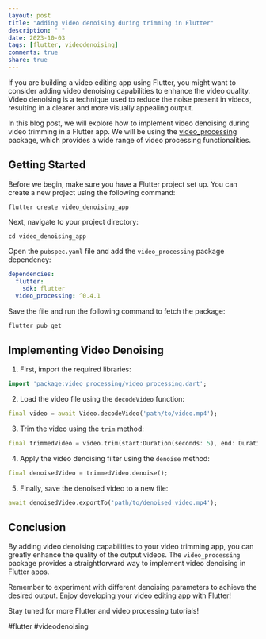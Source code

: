 ```yaml
---
layout: post
title: "Adding video denoising during trimming in Flutter"
description: " "
date: 2023-10-03
tags: [flutter, videodenoising]
comments: true
share: true
---
```


If you are building a video editing app using Flutter, you might want to consider adding video denoising capabilities to enhance the video quality. Video denoising is a technique used to reduce the noise present in videos, resulting in a clearer and more visually appealing output.

In this blog post, we will explore how to implement video denoising during video trimming in a Flutter app. We will be using the [video_processing](https://pub.dev/packages/video_processing) package, which provides a wide range of video processing functionalities.

## Getting Started

Before we begin, make sure you have a Flutter project set up. You can create a new project using the following command:

```shell
flutter create video_denoising_app
```

Next, navigate to your project directory:

```shell
cd video_denoising_app
```

Open the `pubspec.yaml` file and add the `video_processing` package dependency:

```yaml
dependencies:
  flutter:
    sdk: flutter
  video_processing: ^0.4.1
```

Save the file and run the following command to fetch the package:

```shell
flutter pub get
```

## Implementing Video Denoising

1. First, import the required libraries:

```dart
import 'package:video_processing/video_processing.dart';
```

2. Load the video file using the `decodeVideo` function:

```dart
final video = await Video.decodeVideo('path/to/video.mp4');
```

3. Trim the video using the `trim` method:

```dart
final trimmedVideo = video.trim(start:Duration(seconds: 5), end: Duration(seconds: 10));
```

4. Apply the video denoising filter using the `denoise` method:

```dart
final denoisedVideo = trimmedVideo.denoise();
```

5. Finally, save the denoised video to a new file:

```dart
await denoisedVideo.exportTo('path/to/denoised_video.mp4');
```

## Conclusion

By adding video denoising capabilities to your video trimming app, you can greatly enhance the quality of the output videos. The `video_processing` package provides a straightforward way to implement video denoising in Flutter apps.

Remember to experiment with different denoising parameters to achieve the desired output. Enjoy developing your video editing app with Flutter!

Stay tuned for more Flutter and video processing tutorials!

#flutter #videodenoising